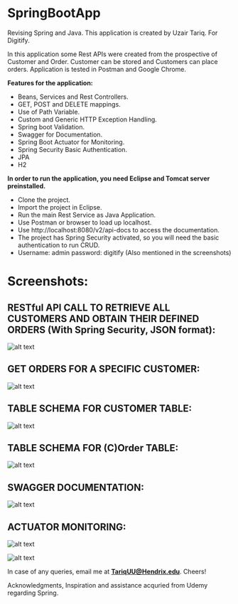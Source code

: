 # SpringBootApp
Revising Spring and Java. 
This application is created by Uzair Tariq. 
For Digitify. 

In this application some Rest APIs were created from the prospective of Customer and Order. Customer can be stored and Customers can place orders.
Application is tested in Postman and Google Chrome. 

**Features for the application:**
- Beans, Services and Rest Controllers.
- GET, POST and DELETE mappings.
- Use of Path Variable.
- Custom and Generic HTTP Exception Handling.
- Spring boot Validation.
- Swagger for Documentation. 
- Spring Boot Actuator for Monitoring.
- Spring Security Basic Authentication. 
- JPA
- H2 

**In order to run the application, you need Eclipse and Tomcat server preinstalled.**
- Clone the project.
- Import the project in Eclipse. 
- Run the main Rest Service as Java Application. 
- Use Postman or browser to load up localhost. 
- Use http://localhost:8080/v2/api-docs to access the documentation. 
- The project has Spring Security activated, so you will need the basic authentication to run CRUD.
- Username: admin 
  password: digitify
  (Also mentioned in the screenshots) 


# Screenshots:

## RESTful API CALL TO RETRIEVE ALL CUSTOMERS AND OBTAIN THEIR DEFINED ORDERS (With Spring Security, JSON format):

![alt text](https://github.com/uzairrtariq/SpringBootApp/blob/main/Screenshots/CustomerWithOrders.png?raw=true)

## GET ORDERS FOR A SPECIFIC CUSTOMER:

![alt text](https://github.com/uzairrtariq/SpringBootApp/blob/main/Screenshots/Order4Cus.png?raw=true)

## TABLE SCHEMA FOR CUSTOMER TABLE:

![alt text](https://github.com/uzairrtariq/SpringBootApp/blob/main/Screenshots/H2_CUSTOMERTABLE.png?raw=true)

## TABLE SCHEMA FOR (C)Order TABLE:

![alt text](https://github.com/uzairrtariq/SpringBootApp/blob/main/Screenshots/H2_ORDER.png?raw=true)

## SWAGGER DOCUMENTATION:

![alt text](https://github.com/uzairrtariq/SpringBootApp/blob/main/Screenshots/SwaggerDocs.png?raw=true)

## ACTUATOR MONITORING:

![alt text](https://github.com/uzairrtariq/SpringBootApp/blob/main/Screenshots/Monitoring.png?raw=true)

![alt text](https://github.com/uzairrtariq/SpringBootApp/blob/main/Screenshots/ActuatorExample.png?raw=true)





In case of any queries, email me at **TariqUU@Hendrix.edu**. Cheers! 

Acknowledgments, 
Inspiration and assistance acquried from Udemy regarding Spring. 
